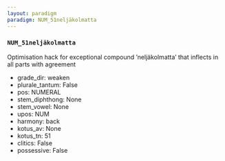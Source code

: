 ```yaml
---
layout: paradigm
paradigm: NUM_51neljäkolmatta
---
```

### ` NUM_51neljäkolmatta `

Optimisation hack for exceptional compound ’neljäkolmatta’ that inflects in all parts with agreement
* grade_dir: weaken
* plurale_tantum: False
* pos: NUMERAL
* stem_diphthong: None
* stem_vowel: None
* upos: NUM
* harmony: back
* kotus_av: None
* kotus_tn: 51
* clitics: False
* possessive: False
